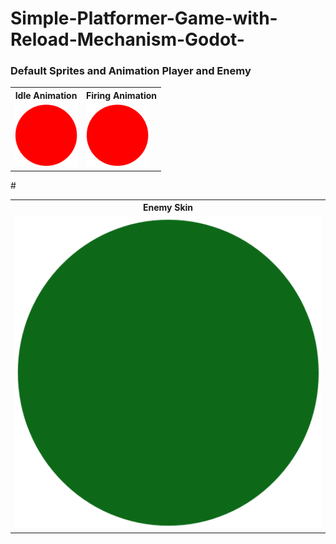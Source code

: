 # Simple-Platformer-Game-with-Reload-Mechanism-Godot-
<h3>Default Sprites and Animation Player and Enemy</h3>

<table>
  <tr>
    <th>Idle Animation</th>
    <th>Firing Animation</th>
  </tr>
  <tr>
    <td><img src="Screenshoots/Player.png" width="100" height ="100"> </td>
    <td><img src="Screenshoots/firing.gif" width="100" height ="100"></td>
  </tr>

  <table> <!---Table for Enemy--->
    <th> Enemy Skin </th> <!---Enemy Header --->
    <tr> <!---Contents--->
      <td><img src="Assets/Default Sprite Top-Down Shooter/Enemy/Enemy.png" width="500" height ="500"> </td>
    </tr>
    #
